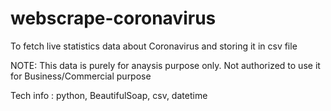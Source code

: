 # webscrape-coronavirus
To fetch live statistics data about Coronavirus and storing it in csv file

NOTE: This data is purely for anaysis purpose only. Not authorized to use it for Business/Commercial purpose

Tech info : python, BeautifulSoap, csv, datetime
